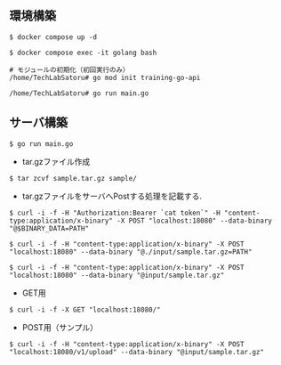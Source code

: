 ## 環境構築

```shell
$ docker compose up -d

$ docker compose exec -it golang bash

# モジュールの初期化（初回実行のみ）
/home/TechLabSatoru# go mod init training-go-api

/home/TechLabSatoru# go run main.go
```

## サーバ構築

```shell
$ go run main.go
```

- tar.gzファイル作成

```shell
$ tar zcvf sample.tar.gz sample/
```

- tar.gzファイルをサーバへPostする処理を記載する.

```shell
$ curl -i -f -H "Authorization:Bearer `cat token`" -H "content-type:application/x-binary" -X POST "localhost:18080" --data-binary "@$BINARY_DATA=PATH"

$ curl -i -f -H "content-type:application/x-binary" -X POST "localhost:18080" --data-binary "@./input/sample.tar.gz=PATH"

$ curl -i -f -H "content-type:application/x-binary" -X POST "localhost:18080" --data-binary "@input/sample.tar.gz"
```

- GET用

```shell
$ curl -i -f -X GET "localhost:18080/"
```

- POST用（サンプル）

```shell
$ curl -i -f -H "content-type:application/x-binary" -X POST "localhost:18080/v1/upload" --data-binary "@input/sample.tar.gz"
```
